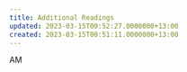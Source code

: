 ```yaml
---
title: Additional Readings
updated: 2023-03-15T00:52:27.0000000+13:00
created: 2023-03-15T00:51:11.0000000+13:00
---
```


AM
